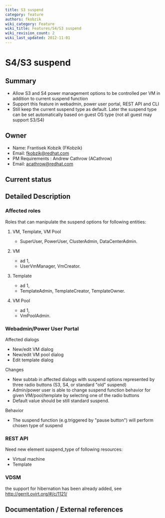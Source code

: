 ```yaml
---
title: S3 suspend
category: feature
authors: fkobzik
wiki_category: Feature
wiki_title: Features/S4/S3 suspend
wiki_revision_count: 2
wiki_last_updated: 2012-11-01
---
```


# S4/S3 suspend

## Summary

*   Allow S3 and S4 power management options to be controlled per VM in addition to current suspend function
*   Support this feature in webadmin, power user portal, REST API and CLI
*   Still keep the current suspend type as default. Later the suspend type can be set automatically based on guest OS type (not all guest may support S3/S4)

## Owner

*   Name: Frantisek Kobzik (FKobzik)
*   Email: <fkobzik@redhat.com>
*   PM Requirements : Andrew Cathrow (ACathrow)
*   Email: <acathrow@redhat.com>

## Current status

## Detailed Description

### Affected roles

Roles that can manipulate the suspend options for following entities:

1.  VM, Template, VM Pool
    -   SuperUser, PowerUser, ClusterAdmin, DataCenterAdmin.

2.  VM
    -   ad 1,
    -   UserVmManager, VmCreator.

3.  Template
    -   ad 1,
    -   TemplateAdmin, TemplateCreator, TemplateOwner.

4.  VM Pool
    -   ad 1,
    -   VmPoolAdmin.

### Webadmin/Power User Portal

Affected dialogs

*   New/edit VM dialog
*   New/edit VM pool dialog
*   Edit template dialog

Changes

*   New subtab in affected dialogs with suspend options represented by three radio buttons (S3, S4, or standard "old" suspend)
*   Admin/power user is able to change suspend function behavior for given VM/pool/template by selecting one of the radio buttons
*   Default value should be still standard suspend.

Behavior

*   The suspend function (e.g.triggered by "pause button") will perform chosen type of suspend

### REST API

Need new element suspend_type of following resources:

*   Virtual machine
*   Template

### VDSM

the support for hibernation has been already added, see <http://gerrit.ovirt.org/#/c/1121/>

## Documentation / External references

